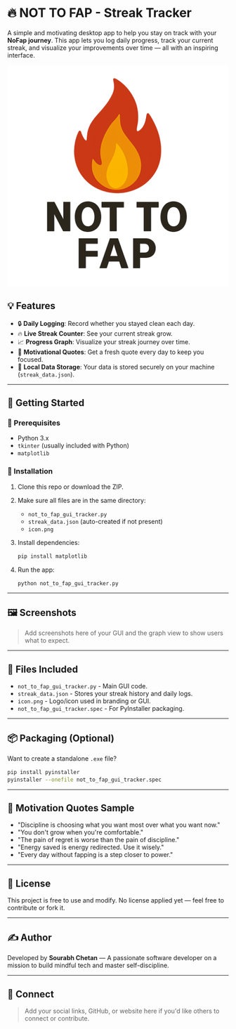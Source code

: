 
# 🔥 NOT TO FAP - Streak Tracker

A simple and motivating desktop app to help you stay on track with your **NoFap journey**. This app lets you log daily progress, track your current streak, and visualize your improvements over time — all with an inspiring interface.

![App Icon](icon.png)

## 💡 Features

- 🔒 **Daily Logging**: Record whether you stayed clean each day.
- 🔥 **Live Streak Counter**: See your current streak grow.
- 📈 **Progress Graph**: Visualize your streak journey over time.
- 🧠 **Motivational Quotes**: Get a fresh quote every day to keep you focused.
- 💾 **Local Data Storage**: Your data is stored securely on your machine (`streak_data.json`).

---

## 🚀 Getting Started

### 🧰 Prerequisites

- Python 3.x
- `tkinter` (usually included with Python)
- `matplotlib`

### 🔧 Installation

1. Clone this repo or download the ZIP.
2. Make sure all files are in the same directory:
    - `not_to_fap_gui_tracker.py`
    - `streak_data.json` (auto-created if not present)
    - `icon.png`
3. Install dependencies:
   ```bash
   pip install matplotlib
   ```

4. Run the app:
   ```bash
   python not_to_fap_gui_tracker.py
   ```

---

## 🖼️ Screenshots

> Add screenshots here of your GUI and the graph view to show users what to expect.

---

## 📁 Files Included

- `not_to_fap_gui_tracker.py` - Main GUI code.
- `streak_data.json` - Stores your streak history and daily logs.
- `icon.png` - Logo/icon used in branding or GUI.
- `not_to_fap_gui_tracker.spec` - For PyInstaller packaging.

---

## 📦 Packaging (Optional)

Want to create a standalone `.exe` file?

```bash
pip install pyinstaller
pyinstaller --onefile not_to_fap_gui_tracker.spec
```

---

## 🙌 Motivation Quotes Sample

- "Discipline is choosing what you want most over what you want now."
- "You don't grow when you're comfortable."
- "The pain of regret is worse than the pain of discipline."
- "Energy saved is energy redirected. Use it wisely."
- "Every day without fapping is a step closer to power."

---

## 📜 License

This project is free to use and modify. No license applied yet — feel free to contribute or fork it.

---

## ✍️ Author

Developed by **Sourabh Chetan** — A passionate software developer on a mission to build mindful tech and master self-discipline.

---

## 🔗 Connect

> Add your social links, GitHub, or website here if you'd like others to connect or contribute.
